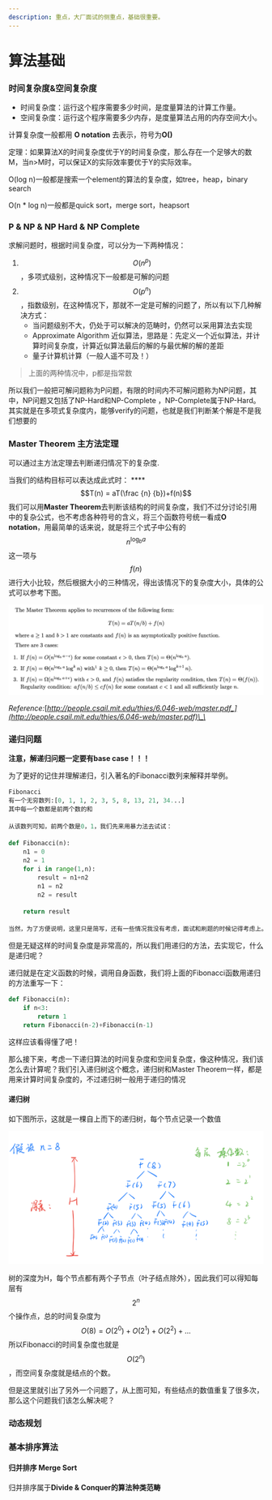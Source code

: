 ```yaml
---
description: 重点，大厂面试的侧重点，基础很重要。
---
```


# 算法基础

### 



### 时间复杂度&空间复杂度

* 时间复杂度：运行这个程序需要多少时间，是度量算法的计算工作量。
* 空间复杂度：运行这个程序需要多少内存，是度量算法占用的内存空间大小。

计算复杂度一般都用 **O notation** 去表示，符号为**O\(\)**

定理：如果算法X的时间复杂度优于Y的时间复杂度，那么存在一个足够大的数M，当n&gt;M时，可以保证X的实际效率要优于Y的实际效率。

O\(log n\)一般都是搜索一个element的算法的复杂度，如tree，heap，binary search

O\(n \* log n\)一般都是quick sort，merge sort，heapsort



### P & NP & NP Hard & NP Complete

求解问题时，根据时间复杂度，可以分为一下两种情况：

1. $$O(n^p)$$ ，多项式级别，这种情况下一般都是可解的问题
2. $$O(p^n)$$ ，指数级别，在这种情况下，那就不一定是可解的问题了，所以有以下几种解决方式：
   * 当问题级别不大，仍处于可以解决的范畴时，仍然可以采用算法去实现
   * Approximate Algorithm 近似算法，思路是：先定义一个近似算法，并计算时间复杂度，计算近似算法最后的解的与最优解的解的差距
   * 量子计算机计算（一般人遥不可及！）

> 上面的两种情况中，p都是指常数

所以我们一般把可解问题称为P问题，有限的时间内不可解问题称为NP问题，其中，NP问题又包括了NP-Hard和NP-Complete ，NP-Complete属于NP-Hard。其实就是在多项式复杂度内，能够verify的问题，也就是我们判断某个解是不是我们想要的



### **Master Theorem 主方法定理**

可以通过主方法定理去判断递归情况下的复杂度.

当我们的结构目标可以表达成此式时： ****$$T(n) = aT(\frac {n} {b})+f(n)$$ 我们可以用**Master Theorem**去判断该结构的时间复杂度，我们不过分讨论引用中的复杂公式，也不考虑各种符号的含义，将三个函数符号统一看成**O notation**，用最简单的话来说，就是将三个式子中公有的 $$n^{\log_ba}$$ 这一项与 $$f(n)$$ 进行大小比较，然后根据大小的三种情况，得出该情况下的复杂度大小，具体的公式可以参考下图。

![Master Theorem](.gitbook/assets/image%20%283%29.png)

_Reference:_[_http://people.csail.mit.edu/thies/6.046-web/master.pdf_](http://people.csail.mit.edu/thies/6.046-web/master.pdf)\_\_

### 递归问题

**注意，解递归问题一定要有base case！！！**

为了更好的记住并理解递归，引入著名的Fibonacci数列来解释并举例。

```python
Fibonacci 
有一个无穷数列:[0, 1, 1, 2, 3, 5, 8, 13, 21, 34...]
其中每一个数都是前两个数的和

从该数列可知，前两个数是0，1，我们先来用暴力法去试试：

def Fibonacci(n):
    n1 = 0
    n2 = 1
    for i in range(1,n):
        result = n1+n2
        n1 = n2
        n2 = result
        
    return result
    
当然，为了方便说明，这里只是简写，还有一些情况我没有考虑，面试和刷题的时候记得考虑上。
```

但是无疑这样的时间复杂度是非常高的，所以我们用递归的方法，去实现它，什么是递归呢？

递归就是在定义函数的时候，调用自身函数，我们将上面的Fibonacci函数用递归的方法重写一下：

```python
def Fibonacci(n):
    if n<3:
        return 1
    return Fibonacci(n-2)+Fibonacci(n-1)
```

这样应该看得懂了吧！

那么接下来，考虑一下递归算法的时间复杂度和空间复杂度，像这种情况，我们该怎么去计算呢？我们引入递归树这个概念，递归树和Master Theorem一样，都是用来计算时间复杂度的，不过递归树一般用于递归的情况

#### 递归树

如下图所示，这就是一棵自上而下的递归树，每个节点记录一个数值

![&#x9012;&#x5F52;&#x6811;&#xFF0C;&#x5047;&#x8BBE;n=8](.gitbook/assets/image%20%281%29.png)

树的深度为H，每个节点都有两个子节点（叶子结点除外），因此我们可以得知每层有 $$2^n$$ 个操作点，总的时间复杂度为 $$O(8) = O (2^0)+O(2^1)+O(2^2)+...$$ 所以Fibonacci的时间复杂度也就是 $$O(2^n)$$ ，而空间复杂度就是结点的个数。

但是这里就引出了另外一个问题了，从上图可知，有些结点的数值重复了很多次，那么这个问题我们该怎么解决呢？

### 动态规划

### 基本排序算法

#### 归并排序 Merge Sort

归并排序属于**Divide & Conquer的算法种类范畴**

